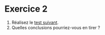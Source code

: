# Exercice 2

1. Réalisez le [test suivant](https://www.youtube.com/watch?v=def2xvKs_e4).
2. Quelles conclusions pourriez-vous en tirer ?
